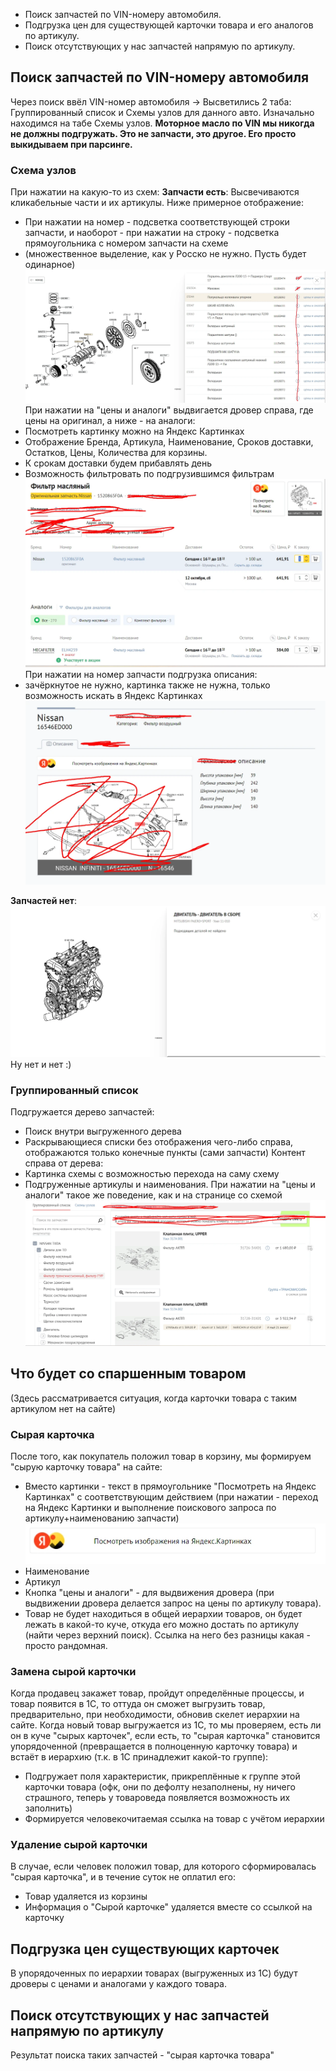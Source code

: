- Поиск запчастей по VIN-номеру автомобиля.
- Подгрузка цен для существующей карточки товара и его аналогов по артикулу.
- Поиск отсутствующих у нас запчастей напрямую по артикулу.
## Поиск запчастей по VIN-номеру автомобиля
Через поиск ввёл VIN-номер автомобиля -> Высветились 2 таба: Группированный список и Схемы узлов для данного авто. Изначально находимся на табе Схемы узлов.
**Моторное масло по VIN мы никогда не должны подгружать. Это не запчасти, это другое. Его просто выкидываем при парсинге.**
### Схема узлов
При нажатии на какую-то из схем:
**Запчасти есть**:
Высвечиваются кликабельные части и их артикулы. Ниже примерное отображение:
- При нажатии на номер - подсветка соответствующей строки запчасти, и наоборот - при нажатии на строку - подсветка прямоугольника с номером запчасти на схеме
- (множественное выделение, как у Росско не нужно. Пусть будет одинарное)
![](_attachments/Покупка%20запчасти%20по%20VIN.%20UH-20241010153649036.webp)
При нажатии на "цены и аналоги" выдвигается дровер справа, где цены на оригинал, а ниже - на аналоги:
- Посмотреть картинку можно на Яндекс Картинках
- Отображение Бренда, Артикула, Наименование, Сроков доставки, Остатков, Цены, Количества для корзины. 
- К срокам доставки будем прибавлять день
- Возможность фильтровать по подгрузившимся фильтрам
![](_attachments/Покупка%20запчасти%20по%20VIN.%20UH-20241010151249750.webp)
При нажатии на номер запчасти подгрузка описания:
- зачёркнутое не нужно, картинка также не нужна, только возможность искать в Яндекс Картинках
![](_attachments/Покупка%20запчасти%20по%20VIN.%20UH-20241010152457629.webp)

**Запчастей нет**:
![](_attachments/UH.%20Покупка%20запчасти%20по%20VIN-20241009155838208.webp)
Ну нет и нет :)

### Группированный список
Подгружается дерево запчастей:
- Поиск внутри выгруженного дерева
- Раскрывающиеся списки без отображения чего-либо справа, отображаются только конечные пункты (сами запчасти)
Контент справа от дерева:
- Картинка схемы с возможностью перехода на саму схему
- Подгруженные артикулы и наименования. При нажатии на "цены и аналоги" такое же поведение, как и на странице со схемой
![](_attachments/Покупка%20запчасти%20по%20VIN.%20UH-20241010153837651.webp)

## Что будет со спаршенным товаром
(Здесь рассматривается ситуация, когда карточки товара с таким артикулом нет на сайте)
### Сырая карточка
После того, как покупатель положил товар в корзину, мы формируем "сырую карточку товара" на сайте:
- Вместо картинки - текст в прямоугольнике "Посмотреть на Яндекс Картинках" с соответствующим действием (при нажатии - переход на Яндекс Картинки и выполнение поискового запроса по артикулу+наименованию запчасти)
![](_attachments/Использование%20парсера-20241010162458820.webp)
- Наименование
- Артикул
- Кнопка "цены и аналоги" - для выдвижения дровера (при выдвижении дровера делается запрос на цены по артикулу товара).
- Товар не будет находиться в общей иерархии товаров, он будет лежать в какой-то куче, откуда его можно достать по артикулу (найти через верхний поиск). Ссылка на него без разницы какая - просто рандомная.

### Замена сырой карточки
Когда продавец закажет товар, пройдут определённые процессы, и товар появится в 1С, то оттуда он сможет выгрузить товар, предварительно, при необходимости, обновив скелет иерархии на сайте.
Когда новый товар выгружается из 1С, то мы проверяем, есть ли он в куче "сырых карточек", если есть, то "сырая карточка" становится упорядоченной (превращается в полноценную карточку товара) и встаёт в иерархию (т.к. в 1С принадлежит какой-то группе):
- Подгружает поля характеристик, прикреплённые к группе этой карточки товара (офк, они по дефолту незаполнены, ну ничего страшного, теперь у товароведа появляется возможность их заполнить)
- Формируется человекочитаемая ссылка на товар с учётом иерархии

### Удаление сырой карточки
В случае, если человек положил товар, для которого сформировалась "сырая карточка", и в течение суток не оплатил его:
- Товар удаляется из корзины
- Информация о "Сырой карточке" удаляется вместе со ссылкой на карточку

## Подгрузка цен существующих карточек
В упорядоченных по иерархии товарах (выгруженных из 1С) будут дроверы с ценами и аналогами у каждого товара.

## Поиск отсутствующих у нас запчастей напрямую по артикулу
Результат поиска таких запчастей - "сырая карточка товара"